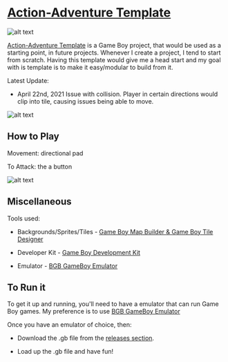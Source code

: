 # [Action-Adventure Template](https://asgith.github.io/action-adventure-template-page)

![alt text](https://asgith.github.io/images/action-adventure-template-02.png "Action-Adventure Template Screenshot")

[Action-Adventure Template](https://asgith.github.io/action-adventure-template-page) is a Game Boy project, that would be used as a starting point, in future projects. Whenever I create a project, I tend to start from scratch. Having this template would give me a head start and my goal with is template is to make it easy/modular to build from it.

Latest Update:

* April 22nd, 2021
Issue with collision. Player in certain directions would clip into tile, causing issues being able to move.

![alt text](https://asgith.github.io/images/action-adventure-template-03.png "Action-Adventure Template Screenshot")

## How to Play

Movement: directional pad

To Attack: the a button

![alt text](https://asgith.github.io/images/action-adventure-template-05.png "Action-Adventure Template Screenshot")

## Miscellaneous

Tools used:

* Backgrounds/Sprites/Tiles - [Game Boy Map Builder & Game Boy Tile Designer](https://github.com/gbdk-2020/GBTD_GBMB)

* Developer Kit - [Game Boy Development Kit](https://github.com/gbdk-2020/gbdk-2020)

* Emulator - [BGB GameBoy Emulator](http://bgb.bircd.org/)

## To Run it

To get it up and running, you'll need to have a emulator that can run Game Boy games. My preference is to use [BGB GameBoy Emulator](http://bgb.bircd.org/)

Once you have an emulator of choice, then:

* Download the .gb file from the [releases section](https://github.com/ASGitH/game-Boy-Action-Adventure-Template/releases/tag/build-00).

* Load up the .gb file and have fun!
